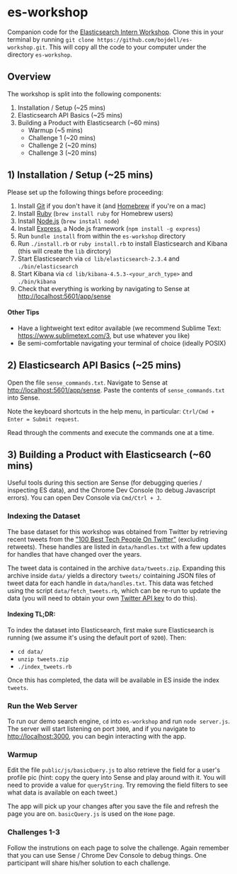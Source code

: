# es-workshop
Companion code for the [Elasticsearch Intern Workshop](https://workday-search-intern-workshop.eventbrite.com). Clone this in your terminal by running `git clone https://github.com/bojdell/es-workshop.git`. This will copy all the code to your computer under the directory `es-workshop`.

## Overview
The workshop is split into the following components:

1. Installation / Setup (~25 mins)
2. Elasticsearch API Basics (~25 mins)
3. Building a Product with Elasticsearch (~60 mins)
    - Warmup (~5 mins)
    - Challenge 1 (~20 mins)
    - Challenge 2 (~20 mins)
    - Challenge 3 (~20 mins)

## 1) Installation / Setup (~25 mins)
Please set up the following things before proceeding:

1. Install [Git](https://git-scm.com/downloads) if you don't have it (and [Homebrew](http://brew.sh/) if you're on a mac)
2. Install [Ruby](https://www.ruby-lang.org/en/documentation/installation/) (`brew install ruby` for Homebrew users)
3. Install [Node.js](https://nodejs.org/en/download/) (`brew install node`)
4. Install [Express](https://expressjs.com/), a Node.js framework (`npm install -g express`)
5. Run `bundle install` from within the `es-workshop` directory
6. Run `./install.rb` or `ruby install.rb` to install Elasticsearch and Kibana (this will create the `lib` dirctory)
7. Start Elasticsearch via `cd lib/elasticsearch-2.3.4` and `./bin/elasticsearch`
8. Start Kibana via `cd lib/kibana-4.5.3-<your_arch_type>` and `./bin/kibana`
9. Check that everything is working by navigating to Sense at [http://localhost:5601/app/sense](http://localhost:5601/app/sense)

#### Other Tips
- Have a lightweight text editor available (we recommend Sublime Text: https://www.sublimetext.com/3, but use whatever you like)
- Be semi-comfortable navigating your terminal of choice (ideally POSIX)

## 2) Elasticsearch API Basics (~25 mins)
Open the file `sense_commands.txt`. Navigate to Sense at [http://localhost:5601/app/sense](http://localhost:5601/app/sense). Paste the contents of `sense_commands.txt` into Sense.

Note the keyboard shortcuts in the help menu, in particular: `Ctrl/Cmd + Enter = Submit request`.

Read through the comments and execute the commands one at a time.

## 3) Building a Product with Elasticsearch (~60 mins)
Useful tools during this section are Sense (for debugging queries / inspecting ES data), and the Chrome Dev Console (to debug Javascript errors). You can open Dev Console via `Cmd/Ctrl + J`.

### Indexing the Dataset
The base dataset for this workshop was obtained from Twitter by retrieving recent tweets from the ["100 Best Tech People On Twitter"](http://www.businessinsider.com/100-best-tech-people-on-twitter-2014-2014-11?op=1) (excluding retweets). These handles are listed in `data/handles.txt` with a few updates for handles that have changed over the years.

The tweet data is contained in the archive `data/tweets.zip`. Expanding this archive inside `data/` yields a directory `tweets/` cointaining JSON files of tweet data for each handle in `data/handles.txt`. This data was fetched using the script `data/fetch_tweets.rb`, which can be re-run to update the data (you will need to obtain your own [Twitter API key](https://apps.twitter.com/) to do this).

#### Indexing TL;DR:
To index the dataset into Elasticsearch, first make sure Elasticsearch is running (we assume it's using the default port of `9200`). Then:

- `cd data/`
- `unzip tweets.zip`
- `./index_tweets.rb`

Once this has completed, the data will be available in ES inside the index `tweets`.

### Run the Web Server
To run our demo search engine, `cd` into `es-workshop` and run `node server.js`. The server will start listening on port `3000`, and if you navigate to [http://localhost:3000](http://localhost:3000), you can begin interacting with the app.

### Warmup
Edit the file `public/js/basicQuery.js` to also retrieve the field for a user's profile pic (hint: copy the query into Sense and play around with it. You will need to provide a value for `queryString`. Try removing the field filters to see what data is available on each tweet.)

The app will pick up your changes after you save the file and refresh the page you are on. `basicQuery.js` is used on the `Home` page.

### Challenges 1-3
Follow the instrutions on each page to solve the challenge. Again remember that you can use Sense / Chrome Dev Console to debug things. One participant will share his/her solution to each challenge.
